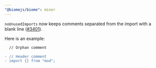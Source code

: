 ```yaml
---
"@biomejs/biome": minor
---
```


`noUnusedImports` now keeps comments separated from the import with a blank line ([#3401](https://github.com/biomejs/biome/issues/3401)).

Here is an example:

```diff
  // Orphan comment

- // Header comment
- import {} from "mod";
```
